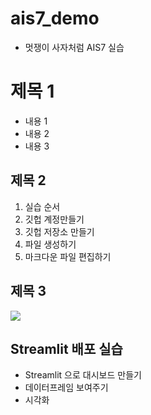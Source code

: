 # ais7_demo

* 멋쟁이 사자처럼 AIS7 실습

# 제목 1
* 내용 1
* 내용 2
* 내용 3

## 제목 2
1. 실습 순서
2. 깃헙 계정만들기
3. 깃헙 저장소 만들기
4. 파일 생성하기
5. 마크다운 파일 편집하기

## 제목 3

<img src="[ala4.jpeg](https://imgur.com/R1HjUfx)">

## Streamlit 배포 실습
* Streamlit 으로 대시보드 만들기
* 데이터프레임 보여주기
* 시각화 

